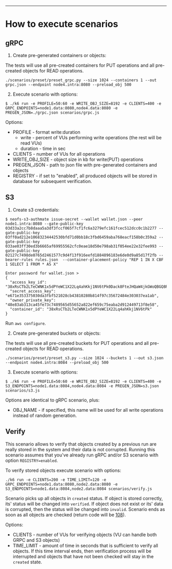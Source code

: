 ---

# How to execute scenarios

## gRPC

1. Create pre-generated containers or objects:

The tests will use all pre-created containers for PUT operations and all pre-created objects for READ operations.

```shell
./scenarios/preset/preset_grpc.py --size 1024 --containers 1 --out grpc.json --endpoint node4.intra:8080 --preload_obj 500
```

2. Execute scenario with options:

```shell
$ ./k6 run -e PROFILE=50:60 -e WRITE_OBJ_SIZE=8192 -e CLIENTS=400 -e GRPC_ENDPOINTS=node1.data:8080,node4.data:8080 -e PREGEN_JSON=./grpc.json scenarios/grpc.js
```

Options:
  * PROFILE - format write:duration
      * write    - percent of VUs performing write operations (the rest will be read VUs)
      * duration - time in sec
  * CLIENTS - number of VUs for all operations
  * WRITE_OBJ_SIZE - object size in kb for write(PUT) operations
  * PREGEN_JSON - path to json file with pre-generated containers and objects
  * REGISTRY - if set to "enabled", all produced objects will be stored in database for subsequent verification.

## S3

1. Create s3 credentials:

```shell
$ neofs-s3-authmate issue-secret --wallet wallet.json --peer node1.intra:8080 --gate-public-key 03d33a2cc7b8daaa5a3df3fccf065f7cf1fc6a3279efc161fcec512dcc0c1b2277 --gate-public-key 03ff0ad212e10683234442530bfd71d0bb18c3fbd6459aba768eacf158b0c359a2 --gate-public-key 033ae03ff30ed3b6665af69955562cfc0eae18d50e798ab31f054ee22e32fee993 --gate-public-key 02127c7498de0765d2461577c9d4f13f916eefd1884896183e6de0d9a85d17f2fb --bearer-rules rules.json  --container-placement-policy "REP 1 IN X CBF 1 SELECT 1 FROM * AS X"

Enter password for wallet.json > 
{
  "access_key_id": "38xRsCTb2LTeCWNK1x5dPYeWC1X22Lq4ahKkj1NV6tPk0Dack8FteJHQaW4jkGWoQBGQ8R8UW6CdoAr7oiwS7fFQb",
  "secret_access_key": "e671e353375030da3fbf521028cb43810280b814f97c35672484e303037ea1ab",
  "owner_private_key": "48e83ab313ca45fe73c7489565d55652a822ef659c75eaba2d912449713f8e58",
  "container_id": "38xRsCTb2LTeCWNK1x5dPYeWC1X22Lq4ahKkj1NV6tPk"
}
```

Run `aws configure`.

2. Create pre-generated buckets or objects:

The tests will use all pre-created buckets for PUT operations and all pre-created objects for READ operations.

```shell
./scenarios/preset/preset_s3.py --size 1024 --buckets 1 --out s3.json --endpoint node4.intra:8084 --preload_obj 500
```

3. Execute scenario with options:

```shell
$ ./k6 run -e PROFILE=50:60 -e WRITE_OBJ_SIZE=8192 -e CLIENTS=400 -e S3_ENDPOINTS=node1.data:8084,node4.data:8084 -e PREGEN_JSON=s3.json scenarios/s3.js
```

Options are identical to gRPC scenario, plus:
  * OBJ_NAME - if specified, this name will be used for all write operations instead of random generation.

## Verify

This scenario allows to verify that objects created by a previous run are really stored in the system and their data is not corrupted. Running this scenario assumes that you've already run gRPC and/or S3 scenario with option `REGISTRY=enabled`.

To verify stored objects execute scenario with options:

```
./k6 run -e CLIENTS=200 -e TIME_LIMIT=120 -e GRPC_ENDPOINTS=node1.data:8080,node2.data:8080 -e S3_ENDPOINTS=node1.data:8084,node2.data:8084 scenarios/verify.js
```

Scenario picks up all objects in `created` status. If object is stored correctly, its' status will be changed into `verified`. If object does not exist or its' data is corrupted, then the status will be changed into `invalid`.
Scenario ends as soon as all objects are checked (return code will be [108](https://k6.io/docs/javascript-api/k6-execution/#test)).

Options:
  * CLIENTS - number of VUs for verifying objects (VU can handle both GRPC and S3 objects)
  * TIME_LIMIT - amount of time in seconds that is sufficient to verify all objects. If this time interval ends, then verification process will be interrupted and objects that have not been checked will stay in the `created` state.
